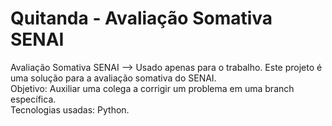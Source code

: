 # Quitanda - Avaliação Somativa SENAI  
Avaliação Somativa SENAI --> Usado apenas para o trabalho.
Este projeto é uma solução para a avaliação somativa do SENAI.  
Objetivo: Auxiliar uma colega a corrigir um problema em uma branch específica.  
Tecnologias usadas: Python.
